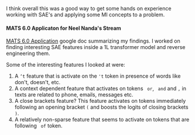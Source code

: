 I think overall this was a good way to get some hands on experience working with SAE's and applying some MI concepts to a problem.

#### MATS 6.0 Applicaton for Neel Nanda's Stream

[MATS 6.0 Application](https://docs.google.com/document/d/1GDFtq6PHGLlgkbCw1B7jqxwJdmK3iEPHvt_NhB_TvtQ/edit?usp=sharing) google doc summarizing my findings. I worked on finding interesting SAE features inside a 1L transformer model and reverse engineering them.

Some of the interesting features I looked at were: 

1. A `‘t` feature that is activate on the `'t` token in presence of words like don't, doesn't, etc.
2. A context dependent feature that activates on tokens ` or`, ` and` and `,` in texts are related to phone, emails, messages etc.
3. A close brackets feature? This feature activates on tokens immediately following an opening bracket `(` and boosts the logits of closing brackets `)`.
4. A relatively non-sparse feature that seems to activate on tokens that are following ` of` token. 
